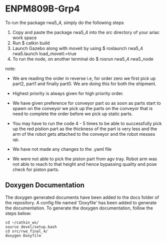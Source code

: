 # ENPM809B-Grp4
To run the package rwa5_4, simply do the following steps
1) Copy and paste the package rwa5_4 into the src directory of your ariac work space
2) Run 
	$ catkin build 
3) Launch Gazebo along with moveit by using 
	$ roslaunch rwa5_4 rwa5.launch load_moveit:=true
4) To run the node, on another terminal do
	$ rosrun rwa5_4 rwa5_node

note:
* We are reading the order in reverse i.e, for order zero we first pick up part2, part1 and finally part0. We are doing this for both the shipment.

* Highest priority is always given for high priority order. 

* We have given preference for conveyor part so as soon as parts start to spawn on the conveyor we pick up the parts on the conveyor that is need to complete the order before we pick up static parts. 

* You may have to run the code 4 - 5 times to be able to successfully pick up the red pistion part as the thickness of the part is very less and the arm of the robot gets attached to the conveyor and the robot messes up.

* We have not made any changes to the .yaml file

* We were not able to pick the piston part from agv tray. Robot arm was not able to reach to that height and hence bypassing quality and pose check for piston parts.

## Doxygen Documentation
The doxygen generated documents have been added to the docs folder of the repository. A config file named 'Doxyfile' has been added to generate the documentation. To generate the doxygen documentation, follow the steps below:
```
cd ~/catkin_ws/
source devel/setup.bash
cd src/rwa_final_4/
doxygen Doxyfile
```


